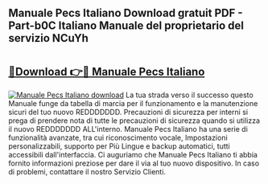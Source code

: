 ## Manuale Pecs Italiano Download gratuit PDF - Part-b0C Italiano Manuale del proprietario del servizio NCuYh

# <h2><a href="http://dfcyfok.blite.top/?on=Manuale+Pecs+Italiano">🔗Download 👉🔴 Manuale Pecs Italiano</a></h2>

[![Manuale Pecs Italiano download](https://i.imgur.com/lujVjoI.png)](http://dfcyfok.blite.top/?on=Manuale+Pecs+Italiano)
La tua strada verso il successo questo Manuale funge da tabella di marcia per il funzionamento e la manutenzione sicuri del tuo nuovo REDDDDDDD. Precauzioni di sicurezza per interni si prega di prendere nota di tutte le precauzioni di sicurezza quando si utilizza il nuovo REDDDDDDD ALL'interno. Manuale Pecs Italiano ha una serie di funzionalità avanzate, tra cui riconoscimento vocale, Impostazioni personalizzabili, supporto per Più Lingue e backup automatici, tutti accessibili dall'interfaccia. Ci auguriamo che Manuale Pecs Italiano ti abbia fornito informazioni preziose per dare il via al tuo nuovo dispositivo. In caso di problemi, contattare il nostro Servizio Clienti.
